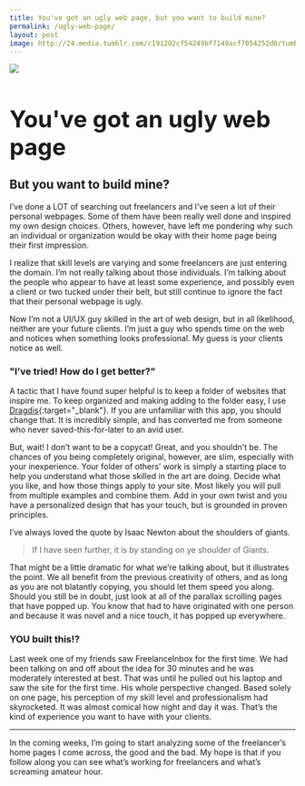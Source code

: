```yaml
---
title: You've got an ugly web page, but you want to build mine?
permalink: /ugly-web-page/
layout: post
image: http://24.media.tumblr.com/c191202cf54249bf7149acf7054252d0/tumblr_myebvrTkci1st5lhmo1_1280.jpg
---
```

<img src="{{ page.image }}" class="rounded"> 

<h1 style="font-size:2.9em">You've got an ugly web page</h1>
<h2 class="subtitle">But you want to build mine?</h2>

I’ve done a LOT of searching out freelancers and I’ve seen a lot of their personal webpages. Some of them have been really well done and inspired my own design choices. Others, however, have left me pondering why such an individual or organization would be okay <!--more-->with their home page being their first impression. 

I realize that skill levels are varying and some freelancers are just entering the domain. I’m not really talking about those individuals. I’m talking about the people who appear to have at least some experience, and possibly even a client or two tucked under their belt, but still continue to ignore the fact that their personal webpage is ugly. 

Now I’m not a UI/UX guy skilled in the art of web design, but in all likelihood, neither are your future clients. I’m just a guy who spends time on the web and notices when something looks professional. My guess is your clients notice as well.

### "I’ve tried! How do I get better?"

A tactic that I have found super helpful is to keep a folder of websites that inspire me. To keep organized and making adding to the folder easy, I use [Dragdis](http://dragdis.com){:target="_blank"}. If you are unfamiliar with this app, you should change that. It is incredibly simple, and has converted me from someone who never saved-this-for-later to an avid user.

But, wait! I don’t want to be a copycat! Great, and you shouldn’t be. The chances of you being completely original, however, are slim, especially with your inexperience. Your folder of others’ work is simply a starting place to help you understand what those skilled in the art are doing. Decide what you like, and how those things apply to your site. Most likely you will pull from multiple examples and combine them. Add in your own twist and you have a personalized design that has your touch, but is grounded in proven principles.

I’ve always loved the quote by Isaac Newton about the shoulders of giants.

>If I have seen further, it is by standing on ye shoulder of Giants.

That might be a little dramatic for what we’re talking about, but it illustrates the point. We all benefit from the previous creativity of others, and as long as you are not blatantly copying, you should let them speed you along. Should you still be in doubt, just look at all of the parallax scrolling pages that have popped up. You know that had to have originated with one person and because it was novel and a nice touch, it has popped up everywhere.

### YOU built this!?

Last week one of my friends saw FreelanceInbox for the first time. We had been talking on and off about the idea for 30 minutes and he was moderately interested at best. That was until he pulled out his laptop and saw the site for the first time. His whole perspective changed. Based solely on one page, his perception of my skill level and professionalism had skyrocketed. It was almost comical how night and day it was. That’s the kind of experience you want to have with your clients.

---

In the coming weeks, I’m going to start analyzing some of the freelancer’s home pages I come across, the good and the bad. My hope is that if you follow along you can see what’s working for freelancers and what’s screaming amateur hour.